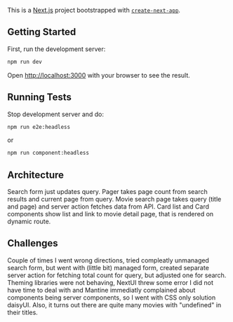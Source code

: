 This is a [Next.js](https://nextjs.org) project bootstrapped with [`create-next-app`](https://nextjs.org/docs/app/api-reference/cli/create-next-app).

## Getting Started

First, run the development server:

```bash
npm run dev
```

Open [http://localhost:3000](http://localhost:3000) with your browser to see the result.

## Running Tests

Stop development server and do:

```bash
npm run e2e:headless
```
or

```bash
npm run component:headless
```

## Architecture

Search form just updates query. Pager takes page count from search results and current page from query. Movie search page takes query (title and page) and server action fetches data from API. Card list and Card components show list and link to movie detail page, that is rendered on dynamic route.

## Challenges

Couple of times I went wrong directions, tried compleatly unmanaged search form, but went with (little bit) managed form, created separate server action for fetching total count for query, but adjusted one for search. Theming libraries were not behaving, NextUI threw some error I did not have time to deal with and Mantine immediatly complained about components being server components, so I went with CSS only solution daisyUI. Also, it turns out there are quite many movies with "undefined" in their titles.